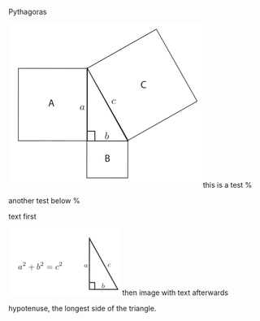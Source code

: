 Pythagoras

![img](img/differentorder2p1.png)
this is a test %

another test below %

text first

![img](img/differentorder3p1.png)
then image with text afterwards

hypotenuse, the longest side of the triangle.

